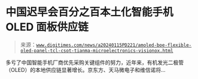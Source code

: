 <!--yml

category: 未分类

date: 2024-05-27 14:48:14

-->

# 中国迟早会百分之百本土化智能手机 OLED 面板供应链

> 来源：[`www.digitimes.com/news/a20240115PD221/amoled-boe-flexible-oled-panel-tcl-csot-tianma-microelectronics-visionox.html`](https://www.digitimes.com/news/a20240115PD221/amoled-boe-flexible-oled-panel-tcl-csot-tianma-microelectronics-visionox.html)

多亏了中国智能手机厂商优先采购关键组件的努力，近年来，有机发光二极管（OLED）的本地供应链显著增长。京东方、天马微电子和维信诺将...
